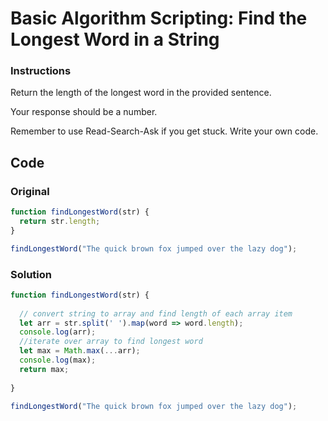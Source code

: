 # Basic Algorithm Scripting: Find the Longest Word in a String

### Instructions

Return the length of the longest word in the provided sentence.

Your response should be a number.

Remember to use Read-Search-Ask if you get stuck. Write your own code.

## Code

### Original

```javascript
function findLongestWord(str) {
  return str.length;
}

findLongestWord("The quick brown fox jumped over the lazy dog");
```

### Solution

```javascript
function findLongestWord(str) {
  
  // convert string to array and find length of each array item
  let arr = str.split(' ').map(word => word.length);
  console.log(arr);
  //iterate over array to find longest word
  let max = Math.max(...arr);
  console.log(max);
  return max;
  
}

findLongestWord("The quick brown fox jumped over the lazy dog");
```

